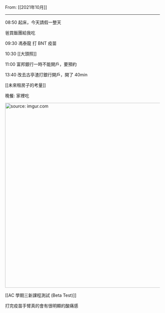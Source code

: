 From: [[2021年10月]]

---

08:50 起床，今天請假一整天

爸買飯團給我吃

09:30 馮泰龍 打 BNT 疫苗

10:30 [[大頭照]]

11:00 富邦銀行一時不能開戶，要預約

13:40 改去古亭渣打銀行開戶，開了 40min

[[未來租房子的考量]]

晚餐: 家裡吃

<a href="https://imgur.com/QpAFVm9"><img src="https://i.imgur.com/QpAFVm9.jpg" title="source: imgur.com" width="600px" /></a>

[[AC 學期三新課程測試 (Beta Test)]]

打完疫苗手臂真的會有很明顯的酸痛感